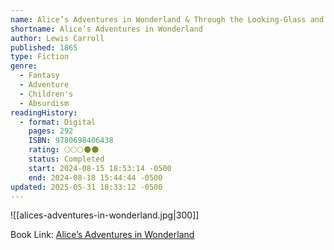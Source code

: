 ```yaml
---
name: Alice’s Adventures in Wonderland & Through the Looking-Glass and What Alice Found There
shortname: Alice’s Adventures in Wonderland
author: Lewis Carroll
published: 1865
type: Fiction
genre:
  - Fantasy
  - Adventure
  - Children's
  - Absurdism
readingHistory:
  - format: Digital
    pages: 292
    ISBN: 9780698406438
    rating: 🌕🌕🌕🌑🌑
    status: Completed
    start: 2024-08-15 18:53:14 -0500
    end: 2024-08-18 15:44:44 -0500
updated: 2025-05-31 18:33:12 -0500
---
```


![[alices-adventures-in-wonderland.jpg|300]]

Book Link: [Alice’s Adventures in Wonderland](https://www.goodreads.com/book/show/24213.Alice_s_Adventures_in_Wonderland_Through_the_Looking_Glass)
